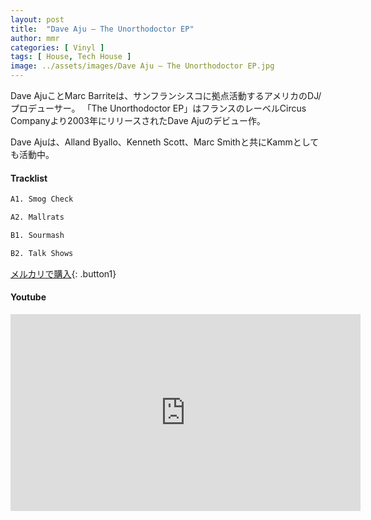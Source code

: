 ```yaml
---
layout: post
title:  "Dave Aju – The Unorthodoctor EP"
author: mmr
categories: [ Vinyl ]
tags: [ House, Tech House ]
image: ../assets/images/Dave Aju – The Unorthodoctor EP.jpg
---
```


Dave AjuことMarc Barriteは、サンフランシスコに拠点活動するアメリカのDJ/プロデューサー。
「The Unorthodoctor EP」はフランスのレーベルCircus Companyより2003年にリリースされたDave Ajuのデビュー作。

Dave Ajuは、Alland Byallo、Kenneth Scott、Marc Smithと共にKammとしても活動中。

#### Tracklist
```md
A1. Smog Check

A2. Mallrats

B1. Sourmash

B2. Talk Shows
```

[メルカリで購入](https://jp.mercari.com/item/m44121616957?afid=6142608987){: .button1}

#### Youtube
<iframe width="560" height="315" src="https://www.youtube.com/embed/o7wiOuOWol8?si=KXWPOW-DvCGUD9xw" title="YouTube video player" frameborder="0" allow="accelerometer; autoplay; clipboard-write; encrypted-media; gyroscope; picture-in-picture; web-share" referrerpolicy="strict-origin-when-cross-origin" allowfullscreen></iframe>